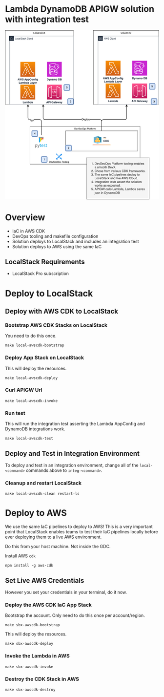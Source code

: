 # Lambda DynamoDB APIGW solution with integration test

![Solution](./docs/img/solution-diags-overview.drawio.png)

# Overview

- IaC in AWS CDK
- DevOps tooling and makefile configuration
- Solution deploys to LocalStack and includes an integration test
- Solution deploys to AWS using the same IaC

## LocalStack Requirements

- LocalStack Pro subscription

# Deploy to LocalStack

## Deploy with AWS CDK to LocalStack

### Bootstrap AWS CDK Stacks on LocalStack

You need to do this once.

```shell
make local-awscdk-bootstrap
```

### Deploy App Stack on LocalStack

This will deploy the resources.

```shell
make local-awscdk-deploy
```

### Curl APIGW Url

```shell
make local-awscdk-invoke
```

### Run test

This will run the integration test asserting the Lambda AppConfig and DynamoDB integrations work.

```shell
make local-awscdk-test
```

## Deploy and Test in Integration Environment
To deploy and test in an integration environment, change all of the `local-<command>` commands above to `integ-<command>`.

### Cleanup and restart LocalStack

```shell
make local-awscdk-clean restart-ls
```

# Deploy to AWS

We use the same IaC pipelines to deploy to AWS! This is a very important point that LocalStack enables teams
to test their IaC pipelines locally before ever deploying them to a live AWS environment.

Do this from your host machine. Not inside the GDC.

Install AWS `cdk`

```shell
npm install -g aws-cdk
```

## Set Live AWS Credentials

However you set your credentials in your terminal, do it now.

### Deploy the AWS CDK IaC App Stack

Bootstrap the account. Only need to do this once per account/region.

```shell
make sbx-awscdk-bootstrap
```

This will deploy the resources.

```shell
make sbx-awscdk-deploy
```

### Invoke the Lambda in AWS

```shell
make sbx-awscdk-invoke
```

### Destroy the CDK Stack in AWS

```shell
make sbx-awscdk-destroy
```
